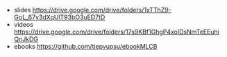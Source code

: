 - slides https://drive.google.com/drive/folders/1xTThZ9-GoL_67y3dXqUlT93bO3uED7tD
- videos https://drive.google.com/drive/folders/17s9KBf1GhgP4xoIDsNmTeEEuhiQnJkDG
- ebooks https://github.com/tiepvupsu/ebookMLCB